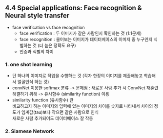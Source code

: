 ## 4.4 Special applications: Face recognition & Neural style transfer

- face verification vs face recognition
  - face verification : 두 이미지가 같은 사람인지 확인하는 것 (1:1문제)
  - face recognition : 물어보는 이미지가 데이터베이스의 이미지 중 누구인지 식별하는 것 (더 높은 정확도 요구)
  - 인증과 식별의 차이

### 1. one shot learning
- 단 하나의 이미지로 작업을 수행하는 것 (각자 한장의 이미지를 제출해놓고 학습해서 얼굴인식 하는 것)
- convNet 이용한 softmax 분류 -> 문제점 : 새로운 사람 추가 시 ConvNet 재훈련  
  해결하기 위해 -> 유사함수 (similarity function) 이용
- similarity function (유사함수) 란  
  비교하고자 하는 이미지와 입력에 있는 이미지의 차이를 숫자로 나타내서 차이의 정도가 임계값(tau)보다 작으면 같은 사람으로 인식  
  새로운 사람 추가되어도 데이터베이스 잘 작동

### 2. Siamese Network

